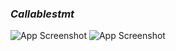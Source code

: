 ### *Callablestmt*

![App Screenshot](https://github.com/AnuragDarji/Java/assets/127482974/c60191bc-4427-4944-a95c-75db3478a69a)
![App Screenshot](https://github.com/AnuragDarji/Java/assets/127482974/e15f4f00-8399-409c-93b5-71568add62ef)

